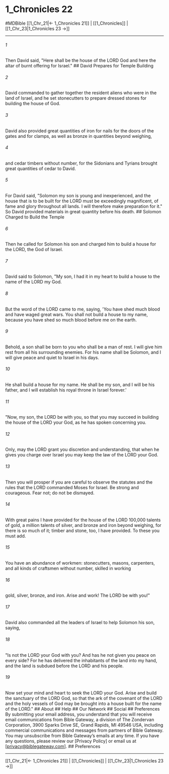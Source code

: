 # 1_Chronicles 22
#MDBible
[[1_Chr_21|← 1_Chronicles 21]] | [[1_Chronicles]] | [[1_Chr_23|1_Chronicles 23 →]]

***


###### 1 
Then David said, "Here shall be the house of the LORD God and here the altar of burnt offering for Israel." ## David Prepares for Temple Building 

###### 2 
David commanded to gather together the resident aliens who were in the land of Israel, and he set stonecutters to prepare dressed stones for building the house of God. 

###### 3 
David also provided great quantities of iron for nails for the doors of the gates and for clamps, as well as bronze in quantities beyond weighing, 

###### 4 
and cedar timbers without number, for the Sidonians and Tyrians brought great quantities of cedar to David. 

###### 5 
For David said, "Solomon my son is young and inexperienced, and the house that is to be built for the LORD must be exceedingly magnificent, of fame and glory throughout all lands. I will therefore make preparation for it." So David provided materials in great quantity before his death. ## Solomon Charged to Build the Temple 

###### 6 
Then he called for Solomon his son and charged him to build a house for the LORD, the God of Israel. 

###### 7 
David said to Solomon, "My son, I had it in my heart to build a house to the name of the LORD my God. 

###### 8 
But the word of the LORD came to me, saying, 'You have shed much blood and have waged great wars. You shall not build a house to my name, because you have shed so much blood before me on the earth. 

###### 9 
Behold, a son shall be born to you who shall be a man of rest. I will give him rest from all his surrounding enemies. For his name shall be Solomon, and I will give peace and quiet to Israel in his days. 

###### 10 
He shall build a house for my name. He shall be my son, and I will be his father, and I will establish his royal throne in Israel forever.' 

###### 11 
"Now, my son, the LORD be with you, so that you may succeed in building the house of the LORD your God, as he has spoken concerning you. 

###### 12 
Only, may the LORD grant you discretion and understanding, that when he gives you charge over Israel you may keep the law of the LORD your God. 

###### 13 
Then you will prosper if you are careful to observe the statutes and the rules that the LORD commanded Moses for Israel. Be strong and courageous. Fear not; do not be dismayed. 

###### 14 
With great pains I have provided for the house of the LORD 100,000 talents of gold, a million talents of silver, and bronze and iron beyond weighing, for there is so much of it; timber and stone, too, I have provided. To these you must add. 

###### 15 
You have an abundance of workmen: stonecutters, masons, carpenters, and all kinds of craftsmen without number, skilled in working 

###### 16 
gold, silver, bronze, and iron. Arise and work! The LORD be with you!" 

###### 17 
David also commanded all the leaders of Israel to help Solomon his son, saying, 

###### 18 
"Is not the LORD your God with you? And has he not given you peace on every side? For he has delivered the inhabitants of the land into my hand, and the land is subdued before the LORD and his people. 

###### 19 
Now set your mind and heart to seek the LORD your God. Arise and build the sanctuary of the LORD God, so that the ark of the covenant of the LORD and the holy vessels of God may be brought into a house built for the name of the LORD." ## About ## Help ## Our Network ## Social ## Preferences By submitting your email address, you understand that you will receive email communications from Bible Gateway, a division of The Zondervan Corporation, 3900 Sparks Drive SE, Grand Rapids, MI 49546 USA, including commercial communications and messages from partners of Bible Gateway. You may unsubscribe from Bible Gateway&rsquo;s emails at any time. If you have any questions, please review our [Privacy Policy] or email us at [privacy@biblegateway.com]. ## Preferences

***

[[1_Chr_21|← 1_Chronicles 21]] | [[1_Chronicles]] | [[1_Chr_23|1_Chronicles 23 →]]
